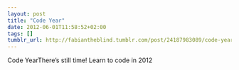 ```yaml
---
layout: post
title: "Code Year"
date: 2012-06-01T11:58:52+02:00
tags: []
tumblr_url: http://fabiantheblind.tumblr.com/post/24187983089/code-year
---
```

Code YearThere’s still time! Learn to code in 2012
